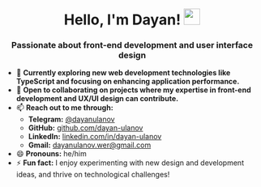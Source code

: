 <h1 align="center">Hello, I'm Dayan! <img src="https://github.com/blackcater/blackcater/raw/main/images/Hi.gif" height="32" width="32"/></h1>
<h3 align="center">Passionate about front-end development and user interface design</h3>

- 🌱 <b>Currently exploring new web development technologies like TypeScript and focusing on enhancing application performance.</b>
- 💼 <b>Open to collaborating on projects where my expertise in front-end development and UX/UI design can contribute.</b>
- 📫 <b>Reach out to me through:</b>
   - <b>Telegram:</b> [@dayanulanov](https://t.me/dayanulanov)
   - <b>GitHub:</b> [github.com/dayan-ulanov](https://github.com/dayan-ulanov)
   - <b>LinkedIn:</b> [linkedin.com/in/dayan-ulanov](https://www.linkedin.com/in/dayan-ulanov)
   - <b>Gmail:</b> [dayanulanov.wer@gmail.com](mailto:dayanulanov.wer@gmail.com)
- 😄 <b>Pronouns:</b> he/him
- ⚡ <b>Fun fact:</b> I enjoy experimenting with new design and development ideas, and thrive on technological challenges!


